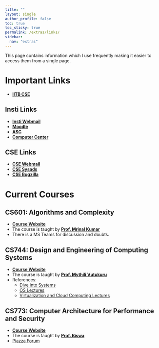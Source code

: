 ```yaml
---
title: ""
layout: single
author_profile: false
toc: true
toc_sticky: true
permalink: /extras/links/
sidebar:
  nav: "extras"
---
```


This page contains information which I use frequently making it easier to access them from a single page.

# Important Links
- [**IITB CSE**](https://www.cse.iitb.ac.in/)

## Insti Links
- [**Insti Webmail**](https://webmail.iitb.ac.in/)
- [**Moodle**](https://moodle.iitb.ac.in/my/)
- [**ASC**](https://asc.iitb.ac.in/acadmenu/)
- [**Computer Center**](https://www.cc.iitb.ac.in/)

## CSE Links
- [**CSE Webmail**](https://www.cse.iitb.ac.in/roundcube/)
- [**CSE Sysads**](https://systems.cse.iitb.ac.in/systems/)
- [**CSE Bugzilla**](https://bugs.cse.iitb.ac.in/)

# Current Courses

## CS601: Algorithms and Complexity
- [**Course Website**](https://mrinalkr.bitbucket.io/courses/algocomplexityF22/algocomplexityF22.html)
- The course is taught by [**Prof. Mrinal Kumar**](https://mrinalkr.bitbucket.io/)
- There is a MS Teams for discussion and doubts.

## CS744: Design and Engineering of Computing Systems
- [**Course Website**](https://www.cse.iitb.ac.in/~mythili/decs/)
- The course is taught by [**Prof. Mythili Vutukuru**](https://www.cse.iitb.ac.in/~mythili/)
- References:
  - [Dive into Systems](https://diveintosystems.org/book/index.html)
  - [OS Lectures](https://www.cse.iitb.ac.in/~mythili/os/)
  - [Virtualization and Cloud Computing Lectures](https://www.cse.iitb.ac.in/~mythili/virtcc/)

## CS773: Computer Architecture for Performance and Security
- [**Course Website**](https://www.cse.iitb.ac.in/~biswa/courses/CS773/main-autumn22.html)
- The course is taught by [**Prof. Biswa**](https://www.cse.iitb.ac.in/~biswa/)
- [Piazza Forum](https://piazza.com/iit_bombay/fall2022/cs773)
